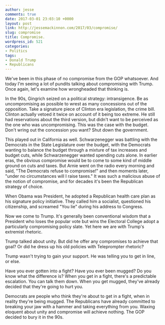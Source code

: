 ```yaml
---
author: jesse
comments: true
date: 2017-03-01 23:03:10 +0000
layout: post
link: http://jessemackinnon.com/2017/03/compromise/
slug: compromise
title: Compromise.
wordpress_id: 521
categories:
- Politics
tags:
- Donald Trump
- Republicans
---
```


We've been in this phase of no compromise from the GOP whatsoever. And today I'm seeing a lot of pundits talking about compromising with Trump. Once again, let's examine how wrongheaded that thinking is.

In the 90s, Gingrich seized on a political strategy: intransigence. Be as uncompromising as possible to wrest as many concessions out of the opposition. Take a signature piece of Clinton era legislation, the crime bill. Clinton actually vetoed it twice on account of it being too extreme. He still had reservations about the third version, but didn't want to be perceived as the one who was uncompromising. This was the case with the budget. Don't wring out the concession you want? Shut down the government.

This played out in California as well. Schwarzenegger was battling with the Democrats in the State Legislature over the budget, with the Democrats wanting to balance the budget through a mixture of tax increases and budget cuts, while Schwarzenegger wanted spending cuts alone. In earlier eras, the obvious compromise would be to come to some kind of middle ground on cuts and taxes. But Arnie went on the radio every morning and said, "The Democrats refuse to compromise!" and then moments later, "under no circumstances will I raise taxes." It was such a malicious abuse of the notion of compromise, and for decades it's been the Republican strategy of choice.

When Obama was President, he adopted a Republican health care plan as his signature policy initiative. They called him a socialist, questioned his citizenship, and screamed "You lie" during his address to Congress.

Now we come to Trump. It's generally been conventional wisdom that a President who loses the popular vote but wins the Electoral College adopt a particularly compromising policy slate. Yet here we are with Trump's extremist rhetoric.

Trump talked about unity. But did he offer any compromises to achieve that goal? Or did he dress up his old policies with Teleprompter rhetoric?

Trump wasn't trying to gain your support. He was telling you to get in line, or else.

Have you ever gotten into a fight? Have you ever been mugged? Do you know what the difference is? When you get in a fight, there's a predictable escalation. You can talk them down. When you get mugged, they've already decided that they're going to hurt you.

Democrats are people who think they're about to get in a fight, when in reality they're being mugged. The Republicans have already committed to breaking your jaw with a hammer and taking everything from you. Waxing eloquent about unity and compromise will achieve nothing. The GOP decided to bury it in the 90s.
